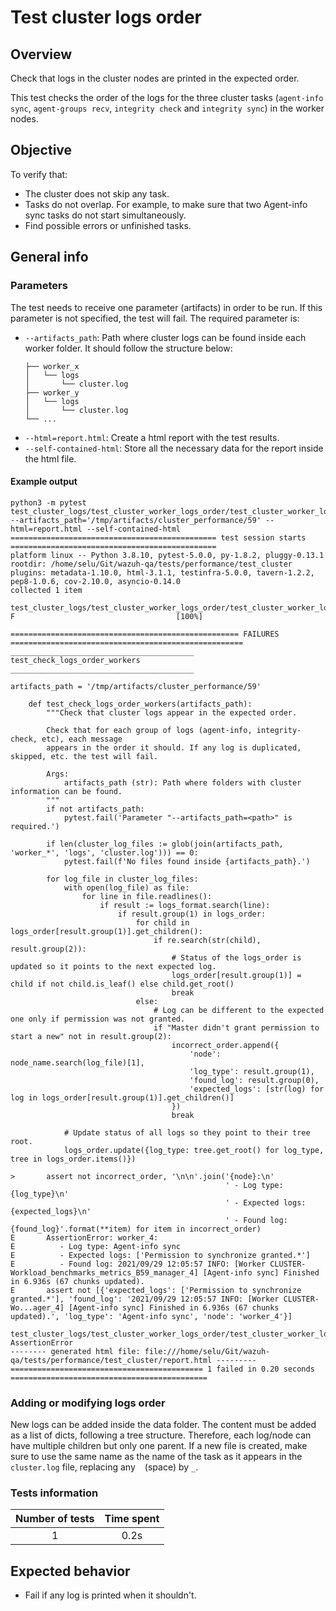 # Test cluster logs order

## Overview

Check that logs in the cluster nodes are printed in the expected order.

This test checks the order of the logs for the three cluster tasks (`agent-info sync`, `agent-groups recv`, `integrity check` and `integrity sync`) in the worker nodes.

## Objective

To verify that:
- The cluster does not skip any task.
- Tasks do not overlap. For example, to make sure that two Agent-info sync tasks do not start simultaneously.
- Find possible errors or unfinished tasks.

## General info
### Parameters
The test needs to receive one parameter (artifacts) in order to be run. If this parameter is not specified, the test will fail. The required parameter is:
- `--artifacts_path`: Path where cluster logs can be found inside each worker folder. It should follow the structure below:
    ```.
    ├── worker_x
    │   └── logs
    │       └── cluster.log
    ├── worker_y
    │   └── logs
    │       └── cluster.log
    └── ...
    ```
- `--html=report.html`: Create a html report with the test results.
- `--self-contained-html`: Store all the necessary data for the report inside the html file.

#### Example output
```shell
python3 -m pytest test_cluster_logs/test_cluster_worker_logs_order/test_cluster_worker_logs_order.py --artifacts_path='/tmp/artifacts/cluster_performance/59' --html=report.html --self-contained-html
============================================== test session starts ==============================================
platform linux -- Python 3.8.10, pytest-5.0.0, py-1.8.2, pluggy-0.13.1
rootdir: /home/selu/Git/wazuh-qa/tests/performance/test_cluster
plugins: metadata-1.10.0, html-3.1.1, testinfra-5.0.0, tavern-1.2.2, pep8-1.0.6, cov-2.10.0, asyncio-0.14.0
collected 1 item

test_cluster_logs/test_cluster_worker_logs_order/test_cluster_worker_logs_order.py F                                    [100%]

=================================================== FAILURES ====================================================
_________________________________________ test_check_logs_order_workers _________________________________________

artifacts_path = '/tmp/artifacts/cluster_performance/59'

    def test_check_logs_order_workers(artifacts_path):
        """Check that cluster logs appear in the expected order.

        Check that for each group of logs (agent-info, integrity-check, etc), each message
        appears in the order it should. If any log is duplicated, skipped, etc. the test will fail.

        Args:
            artifacts_path (str): Path where folders with cluster information can be found.
        """
        if not artifacts_path:
            pytest.fail('Parameter "--artifacts_path=<path>" is required.')

        if len(cluster_log_files := glob(join(artifacts_path, 'worker_*', 'logs', 'cluster.log'))) == 0:
            pytest.fail(f'No files found inside {artifacts_path}.')

        for log_file in cluster_log_files:
            with open(log_file) as file:
                for line in file.readlines():
                    if result := logs_format.search(line):
                        if result.group(1) in logs_order:
                            for child in logs_order[result.group(1)].get_children():
                                if re.search(str(child), result.group(2)):
                                    # Status of the logs_order is updated so it points to the next expected log.
                                    logs_order[result.group(1)] = child if not child.is_leaf() else child.get_root()
                                    break
                            else:
                                # Log can be different to the expected one only if permission was not granted.
                                if "Master didn't grant permission to start a new" not in result.group(2):
                                    incorrect_order.append({
                                        'node': node_name.search(log_file)[1],
                                        'log_type': result.group(1),
                                        'found_log': result.group(0),
                                        'expected_logs': [str(log) for log in logs_order[result.group(1)].get_children()]
                                    })
                                    break

            # Update status of all logs so they point to their tree root.
            logs_order.update({log_type: tree.get_root() for log_type, tree in logs_order.items()})

>       assert not incorrect_order, '\n\n'.join('{node}:\n'
                                                ' - Log type: {log_type}\n'
                                                ' - Expected logs: {expected_logs}\n'
                                                ' - Found log: {found_log}'.format(**item) for item in incorrect_order)
E       AssertionError: worker_4:
E          - Log type: Agent-info sync
E          - Expected logs: ['Permission to synchronize granted.*']
E          - Found log: 2021/09/29 12:05:57 INFO: [Worker CLUSTER-Workload_benchmarks_metrics_B59_manager_4] [Agent-info sync] Finished in 6.936s (67 chunks updated).
E       assert not [{'expected_logs': ['Permission to synchronize granted.*'], 'found_log': '2021/09/29 12:05:57 INFO: [Worker CLUSTER-Wo...ager_4] [Agent-info sync] Finished in 6.936s (67 chunks updated).', 'log_type': 'Agent-info sync', 'node': 'worker_4'}]

test_cluster_logs/test_cluster_worker_logs_order/test_cluster_worker_logs_order.py:131: AssertionError
-------- generated html file: file:///home/selu/Git/wazuh-qa/tests/performance/test_cluster/report.html ---------
=========================================== 1 failed in 0.20 seconds ============================================
```

### Adding or modifying logs order
New logs can be added inside the data folder. The content must be added as a list of dicts, following a tree structure. Therefore, each log/node can have multiple children but only one parent. If a new file is created, make sure to use the same name as the name of the task as it appears in the `cluster.log` file, replacing any ` ` (space) by `_`.

### Tests information

| Number of tests | Time spent |
|:--:|:--:|
| 1 | 0.2s |

## Expected behavior

- Fail if any log is printed when it shouldn't.
